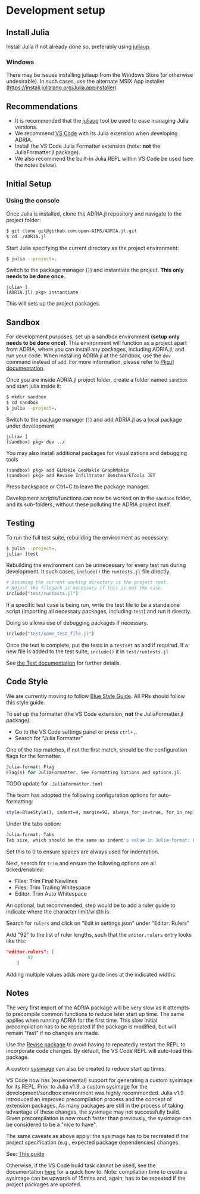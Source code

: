 # Development setup

## Install Julia

Install Julia if not already done so, preferably using [juliaup](https://github.com/JuliaLang/juliaup).

### Windows

There may be issues installing juliaup from the Windows Store (or otherwise undesirable).
In such cases, use the alternate MSIX App installer (https://install.julialang.org/Julia.appinstaller)


## Recommendations

- It is recommended that the [juliaup](https://github.com/JuliaLang/juliaup) tool be used to ease managing Julia versions.
- We recommend [VS Code](https://code.visualstudio.com/) with its Julia extension when developing ADRIA.
- Install the VS Code Julia Formatter extension (note: **not** the JuliaFormatter.jl package).
- We also recommend the built-in Julia REPL within VS Code be used (see the notes below).


## Initial Setup

### Using the console

Once Julia is installed, clone the ADRIA.jl repository and navigate to the project folder:

```bash
$ git clone git@github.com:open-AIMS/ADRIA.jl.git
$ cd ./ADRIA.jl
```

Start Julia specifying the current directory as the project environment:

```bash
$ julia --project=.
```

Switch to the package manager (`]`) and instantiate the project. **This only needs to be done once**.

```julia-REPL
julia> ]
(ADRIA.jl) pkg> instantiate
```

This will sets up the project packages.

## Sandbox

For development purposes, set up a sandbox environment **(setup only needs to be done once)**.
This environment will function as a project apart from ADRIA, where you can install any
packages, including ADRIA.jl, and run your code. When installing ADRIA.jl at the sandbox,
use the `dev` command instead of `add`. For more information, please refer to
[Pkg.jl documentation](https://pkgdocs.julialang.org/v1/managing-packages/#developing).

Once you are inside ADRIA.jl project folder, create a folder named `sandbox` and start
julia inside it:

```bash
$ mkdir sandbox
$ cd sandbox
$ julia --project=.
```

Switch to the package manager (`]`) and add ADRIA.jl as a local package under development

```julia-REPL
julia> ]
(sandbox) pkg> dev ../
```

You may also install additional packages for visualizations and debugging tools

```julia-REPL
(sandbox) pkg> add GLMakie GeoMakie GraphMakie
(sandbox) pkg> add Revise Infiltrator BenchmarkTools JET
```

Press backspace or Ctrl+C to leave the package manager.

Development scripts/functions can now be worked on in the `sandbox` folder, and its
sub-folders, without these polluting the ADRIA project itself.


## Testing

To run the full test suite, rebuilding the environment as necessary:

```bash
$ julia --project=.
julia> ]test
```

Rebuilding the environment can be unnecessary for every test run during development.
It such cases, `include()` the `runtests.jl` file directly.

```bash
# Assuming the current working directory is the project root.
# Adjust the filepath as necessary if this is not the case.
include("test/runtests.jl")
```

If a specific test case is being run, write the test file to be a standalone script
(importing all necessary packages, including `Test`) and run it directly.

Doing so allows use of debugging packages if necessary.

```bash
include("test/some_test_file.jl")
```

Once the test is complete, put the tests in a `testset` as and if required.
If a new file is added to the test suite, `include()` it in `test/runtests.jl`

See [the Test documentation](https://docs.julialang.org/en/v1/stdlib/Test/#Basic-Unit-Tests)
for further details.


## Code Style

We are currently moving to follow [Blue Style Guide](https://github.com/invenia/BlueStyle).
All PRs should follow this style guide.

To set up the formatter (the VS Code extension, **not** the JuliaFormatter.jl package):

- Go to the VS Code settings panel or press `ctrl+,`.
- Search for "Julia Formatter"

One of the top matches, if not the first match, should be the configuration flags for the
formatter.

```bash
Julia-format: Flag
Flag(s) for JuliaFormatter. See Formatting Options and options.jl.
```

TODO update for `.JuliaFormatter.toml`

The team has adopted the following configuration options for auto-formatting:

```bash
style=BlueStyle(), indent=4, margin=92, always_for_in=true, for_in_replacement="∈", whitespace_typedefs=false, import_to_using=true, align_struct_field=true, align_assignment=false, align_conditional=true, align_pair_arrow=false, normalize_line_endings="unix", align_matrix=true, join_lines_based_on_source=true, indent_submodule=true, surround_whereop_typeparameters=false, yas_style_nesting=true, trailing_comma=false
```

Under the tabs option:

```bash
Julia-format: Tabs
Tab size, which should be the same as indent's value in Julia-format: Flag. Or, set this to 0 to use space(s).
```

Set this to 0 to ensure spaces are always used for indentation.

Next, search for `trim` and ensure the following options are all ticked/enabled:

- Files: Trim Final Newlines
- Files: Trim Trailing Whitespace
- Editor: Trim Auto Whitespace

An optional, but recommended, step would be to add a ruler guide to indicate where the
character limit/width is.

Search for `rulers` and click on "Edit in settings.json" under "Editor: Rulers"

Add "92" to the list of ruler lengths, such that the `editor.rulers` entry looks like this:

```json
"editor.rulers": [
        92
    ]
```

Adding multiple values adds more guide lines at the indicated widths.

## Notes

The very first import of the ADRIA package will be very slow as it attempts to precompile common functions to reduce later start up time.
The same applies when running ADRIA for the first time. This slow initial precompilation has to be repeated if the package is modified, but will remain "fast" if no changes are made.

Use the [Revise package](https://github.com/timholy/Revise.jl) to avoid having to repeatedly restart the REPL to incorporate code changes.
By default, the VS Code REPL will auto-load this package.

A custom [sysimage](https://julialang.github.io/PackageCompiler.jl/dev/sysimages.html) can also be created to reduce start up times.

VS Code now has (experimental) support for generating a custom sysimage for its REPL.
Prior to Julia v1.9, a custom sysimage for the development/sandbox environment was highly recommended.
Julia v1.9 introduced an improved precompilation process and the concept of extension packages.
As many packages are still in the process of taking advantage of these changes, the sysimage may not
successfully build. Given precompilation is now much faster than previously, the sysimage can be
considered to be a "nice to have".

The same caveats as above apply: the sysimage has to be recreated if the project specification (e.g., expected package dependencies) changes.

See: [This guide](https://www.julia-vscode.org/docs/dev/userguide/compilesysimage/)

Otherwise, if the VS Code build task cannot be used, see the documentation [here](https://github.com/open-AIMS/ADRIA.jl/tree/main/build) for a quick how to.
Note: compilation time to create a sysimage can be upwards of 15mins and, again, has to be repeated if the project packages are updated.
